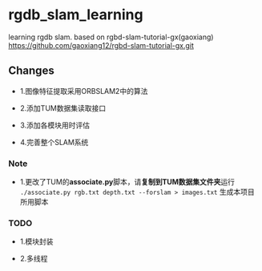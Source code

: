 # rgdb_slam_learning
learning rgdb slam. based on rgbd-slam-tutorial-gx(gaoxiang) https://github.com/gaoxiang12/rgbd-slam-tutorial-gx.git

## Changes

- 1.图像特征提取采用ORBSLAM2中的算法

- 2.添加TUM数据集读取接口

- 3.添加各模块用时评估

- 4.完善整个SLAM系统

### Note

- 1.更改了TUM的**associate.py**脚本，请**复制到TUM数据集文件夹**运行
` ./associate.py rgb.txt depth.txt --forslam > images.txt`
生成本项目所用脚本

### TODO

- 1.模块封装

- 2.多线程
